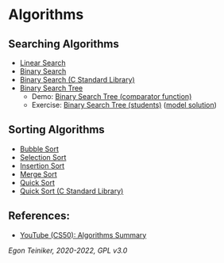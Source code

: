 # Algorithms

## Searching Algorithms

* [Linear Search](searching/linear-search)
* [Binary Search](searching/binary-search)
* [Binary Search (C Standard Library)](searching/binary-search-stdlib)
* [Binary Search Tree](searching/binary-search-tree)
  * Demo: [Binary Search Tree (comparator function)](searching/binary-search-tree2)
  * Exercise: [Binary Search Tree (students)](searching/binary-search-tree-students-exercise) 
        ([model solution](searching/binary-search-tree-students))

## Sorting Algorithms

* [Bubble Sort](sorting/bubble-sort)
* [Selection Sort](sorting/selection-sort)
* [Insertion Sort](sorting/insertion-sort)
* [Merge Sort](sorting/merge-sort)
* [Quick Sort](sorting/quick-sort)
* [Quick Sort (C Standard Library)](sorting/quick-sort-stdlib)


## References:

* [YouTube (CS50): Algorithms Summary](https://youtu.be/ktWL3nN38ZA)

*Egon Teiniker, 2020-2022, GPL v3.0*      
